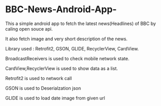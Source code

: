 # BBC-News-Android-App-

This a simple android app to fetch the latest news(Headlines) of BBC by caling open souce api.

It also fetch image and very short description of the news.

Library used : Retrofit2, GSON, GLIDE, RecyclerView, CardView.

BroadcastReceivers is used to check mobile network state.

CardView,RecyclerView is used to show data as a list.

Retrofit2 is used to network call

GSON is used to Deserialzation json

GLIDE is used to load date image from given url



